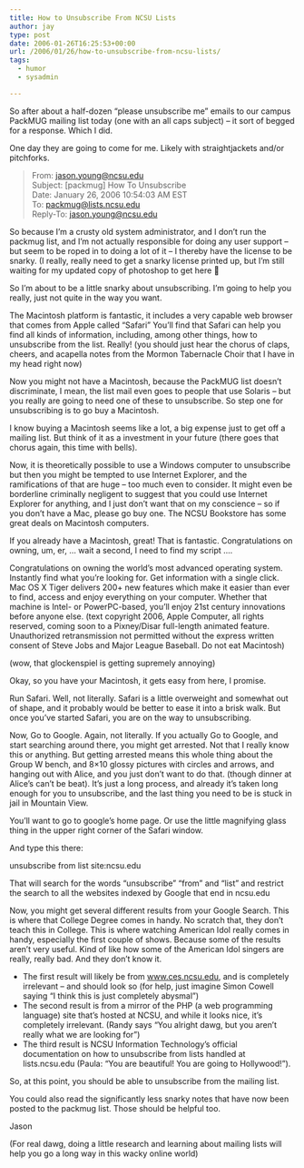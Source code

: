 ```yaml
---
title: How to Unsubscribe From NCSU Lists
author: jay
type: post
date: 2006-01-26T16:25:53+00:00
url: /2006/01/26/how-to-unsubscribe-from-ncsu-lists/
tags:
  - humor
  - sysadmin

---
```

So after about a half-dozen “please unsubscribe me” emails to our campus PackMUG mailing list today (one with an all caps subject) &#8211; it sort of begged for a response. Which I did.

One day they are going to come for me. Likely with straightjackets and/or pitchforks.

> From: jason.young@ncsu.edu  
> Subject: [packmug] How To Unsubscribe  
> Date: January 26, 2006 10:54:03 AM EST  
> To: packmug@lists.ncsu.edu  
> Reply-To: jason.young@ncsu.edu

So because I’m a crusty old system administrator, and I don’t run the packmug list, and I’m not actually responsible for doing any user support &#8211; but seem to be roped in to doing a lot of it &#8211; I thereby have the license to be snarky. (I really, really need to get a snarky license printed up, but I’m still waiting for my updated copy of photoshop to get here 🙂

So I’m about to be a little snarky about unsubscribing. I’m going to help you really, just not quite in the way you want.

The Macintosh platform is fantastic, it includes a very capable web browser that comes from Apple called “Safari” You’ll find that Safari can help you find all kinds of information, including, among other things, how to unsubscribe from the list. Really! (you should just hear the chorus of claps, cheers, and acapella notes from the Mormon Tabernacle Choir that I have in my head right now)

Now you might not have a Macintosh, because the PackMUG list doesn’t discriminate, I mean, the list mail even goes to people that use Solaris &#8211; but you really are going to need one of these to unsubscribe. So step one for unsubscribing is to go buy a Macintosh.

I know buying a Macintosh seems like a lot, a big expense just to get off a mailing list. But think of it as a investment in your future (there goes that chorus again, this time with bells).

Now, it is theoretically possible to use a Windows computer to unsubscribe but then you might be tempted to use Internet Explorer, and the ramifications of that are huge &#8211; too much even to consider. It might even be borderline criminally negligent to suggest that you could use Internet Explorer for anything, and I just don’t want that on my conscience &#8211; so if you don’t have a Mac, please go buy one. The NCSU Bookstore has some great deals on Macintosh computers.

If you already have a Macintosh, great! That is fantastic. Congratulations on owning, um, er, … wait a second, I need to find my script ….

Congratulations on owning the world’s most advanced operating system. Instantly find what you’re looking for. Get information with a single click. Mac OS X Tiger delivers 200+ new features which make it easier than ever to find, access and enjoy everything on your computer. Whether that machine is Intel- or PowerPC-based, you’ll enjoy 21st century innovations before anyone else. (text copyright 2006, Apple Computer, all rights reserved, coming soon to a Pixney/Disar full-length animated feature. Unauthorized retransmission not permitted without the express written consent of Steve Jobs and Major League Baseball. Do not eat Macintosh)

(wow, that glockenspiel is getting supremely annoying)

Okay, so you have your Macintosh, it gets easy from here, I promise.

Run Safari. Well, not literally. Safari is a little overweight and somewhat out of shape, and it probably would be better to ease it into a brisk walk. But once you’ve started Safari, you are on the way to unsubscribing.

Now, Go to Google. Again, not literally. If you actually Go to Google, and start searching around there, you might get arrested. Not that I really know this or anything. But getting arrested means this whole thing about the Group W bench, and 8&#215;10 glossy pictures with circles and arrows, and hanging out with Alice, and you just don’t want to do that. (though dinner at Alice’s can’t be beat). It’s just a long process, and already it’s taken long enough for you to unsubscribe, and the last thing you need to be is stuck in jail in Mountain View.

You’ll want to go to google’s home page. Or use the little magnifying glass thing in the upper right corner of the Safari window.

And type this there:

unsubscribe from list site:ncsu.edu

That will search for the words “unsubscribe” “from” and “list” and restrict the search to all the websites indexed by Google that end in ncsu.edu

Now, you might get several different results from your Google Search. This is where that College Degree comes in handy. No scratch that, they don’t teach this in College. This is where watching American Idol really comes in handy, especially the first couple of shows. Because some of the results aren’t very useful. Kind of like how some of the American Idol singers are really, really bad. And they don’t know it.

  * The first result will likely be from www.ces.ncsu.edu, and is completely irrelevant &#8211; and should look so (for help, just imagine Simon Cowell saying “I think this is just completely abysmal”)
  * The second result is from a mirror of the PHP (a web programming language) site that’s hosted at NCSU, and while it looks nice, it’s completely irrelevant. (Randy says “You alright dawg, but you aren’t really what we are looking for”)
  * The third result is NCSU Information Technology’s official documentation on how to unsubscribe from lists handled at lists.ncsu.edu (Paula: “You are beautiful! You are going to Hollywood!”).

So, at this point, you should be able to unsubscribe from the mailing list.

You could also read the significantly less snarky notes that have now been posted to the packmug list. Those should be helpful too.

Jason

(For real dawg, doing a little research and learning about mailing lists will help you go a long way in this wacky online world)